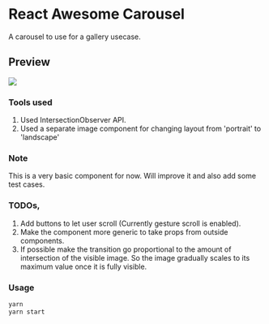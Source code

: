 # React Awesome Carousel

A carousel to use for a gallery usecase.

## Preview

![](https://media.giphy.com/media/YNzGMBlbDjo9n2DGb9/giphy.gif)

### Tools used

1. Used IntersectionObserver API.
2. Used a separate image component for changing layout from 'portrait' to 'landscape'

### Note

This is a very basic component for now. Will improve it and also add some test cases.

### TODOs,

1. Add buttons to let user scroll (Currently gesture scroll is enabled).
2. Make the component more generic to take props from outside components.
3. If possible make the transition go proportional to the amount of intersection of the visible image. So the image gradually scales to its maximum value once it is fully visible.

### Usage

```bash
yarn
yarn start
```

